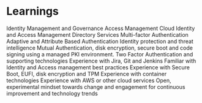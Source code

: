 # Learnings
Identity Management and Governance
Access Management
Cloud Identity and Access Management
Directory Services
Multi-factor Authentication
Adaptive and Attribute Based Authentication
Identity protection and threat intelligence
Mutual Authentication, disk encryption, secure boot and code signing using a managed PKI
environment.
Two Factor Authentication and supporting technologies
Experience with Jira, Git and Jenkins
Familiar with Identity and Access management best practices
Experience with Secure Boot, EUFI, disk encryption and TPM
Experience with container technologies
Experience with AWS or other cloud services
Open, experimental mindset towards change and engagement for continuous improvement  and technology trends
